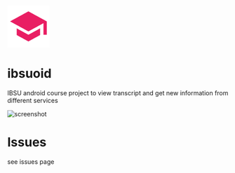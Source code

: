 ![ibsuoid](https://raw.githubusercontent.com/tatocaster/ibsuoid/master/app/src/main/res/mipmap-xhdpi/ic_launcher.png)
# ibsuoid
IBSU android course project to view transcript and get new information from different services

![screenshot](https://raw.github.com/tatocaster/ibsuoid/master/screenshot.jpg)

# Issues
see issues page
